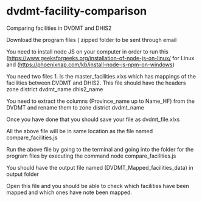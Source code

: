 # dvdmt-facility-comparison
Comparing facilities in DVDMT and DHIS2

Download the program files ( zipped folder to be sent through email
 
You need to install node JS on your computer in order to run this (https://www.geeksforgeeks.org/installation-of-node-js-on-linux/  for Linux and (https://phoenixnap.com/kb/install-node-js-npm-on-windows)

You need two files 1. Is the master_facilities.xlxs which has mappings of the facilities between DVDMT and DHIS2. This file should have the headers 
zone
district
dvdmt_name
dhis2_name

You need to extract the columns (Province_name up to Name_HF) from the DVDMT and rename them to 
zone
district
dvdmt_name

Once you have done that you should save your file as dvdmt_file.xlxs 

All the above file will be in same location as the file named compare_facilities.js

Run the above file by going to the terminal and going into the folder for the program files  by executing the command node compare_facilities.js

You should have the output file named (DVDMT_Mapped_facilities_data) in output folder 

Open this file and you should be able to check which facilities have been mapped and which ones have note been mapped.
